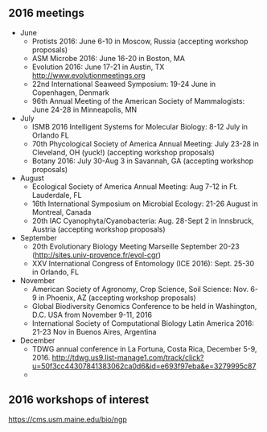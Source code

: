 ## 2016 meetings
* June
   * Protists 2016: June 6-10 in Moscow, Russia (accepting workshop proposals)
   * ASM Microbe 2016: June 16-20 in Boston, MA
   * Evolution 2016: June 17-21 in Austin, TX http://www.evolutionmeetings.org
   * 22nd International Seaweed Symposium: 19-24 June in Copenhagen, Denmark
   * 96th Annual Meeting of the American Society of Mammalogists: June 24-28 in Minneapolis, MN
* July
   * ISMB 2016 Intelligent Systems for Molecular Biology: 8-12 July in Orlando FL
   * 70th Phycological Society of America Annual Meeting: July 23-28 in Cleveland, OH (yuck!) (accepting workshop proposals)
   * Botany 2016: July 30-Aug 3 in Savannah, GA (accepting workshop proposals)
* August
   * Ecological Society of America Annual Meeting: Aug 7-12 in Ft. Lauderdale, FL
   * 16th International Symposium on Microbial Ecology: 21-26 August in Montreal, Canada
   * 20th IAC Cyanophyta/Cyanobacteria: Aug. 28-Sept 2 in Innsbruck, Austria (accepting workshop proposals)
* September
   * 20th Evolutionary Biology Meeting Marseille September 20-23 (http://sites.univ-provence.fr/evol-cgr)
   * XXV International Congress of Entomology (ICE 2016): Sept. 25-30 in Orlando, FL
* November
   * American Society of Agronomy, Crop Science, Soil Science: Nov. 6-9 in Phoenix, AZ (accepting workshop proposals)
   * Global Biodiversity Genomics Conference to be held in Washington, D.C. USA from November 9-11, 2016
   * International Society of Computational Biology Latin America 2016: 21-23 Nov in Buenos Aires, Argentina
* December
   * TDWG annual conference in La Fortuna, Costa Rica, December 5-9, 2016. http://tdwg.us9.list-manage1.com/track/click?u=50f3cc44307841383062ca0d6&id=e693f97eba&e=3279995c87
   * 
## 2016 workshops of interest
https://cms.usm.maine.edu/bio/ngp
